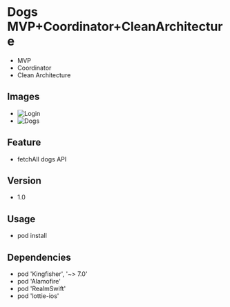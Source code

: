 # Dogs MVP+Coordinator+CleanArchitecture

- MVP
- Coordinator
- Clean Architecture

## Images 
- ![Login](https://user-images.githubusercontent.com/66708463/218383327-c3f7cc09-c569-40e4-9bd5-4381d7d1584b.png)
- ![Dogs](https://user-images.githubusercontent.com/66708463/218383348-9547f8f4-400e-4b2c-9a08-53a9047999f9.png)

## Feature
- fetchAll dogs API

## Version
 - 1.0

## Usage
- pod install


## Dependencies
   - pod 'Kingfisher', '~> 7.0'
   - pod 'Alamofire'
   - pod 'RealmSwift'
   - pod 'lottie-ios'
